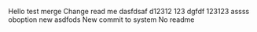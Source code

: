 Hello test merge
Change read me
dasfdsaf
d12312
123
dgfdf
123123
assss
oboption
new asdfods
New commit to system
No readme